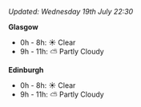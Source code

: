 *Updated: Wednesday 19th July 22:30*

**Glasgow**

* 0h - 8h: :sunny: Clear
* 9h - 11h: :partly_sunny: Partly Cloudy

**Edinburgh**

* 0h - 8h: :sunny: Clear
* 9h - 11h: :partly_sunny: Partly Cloudy
